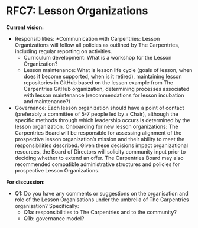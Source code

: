 # RFC7: Lesson Organizations

**Current vision:**
* Responsibilities: 
  *Communication with Carpentries: Lesson Organizations will follow all policies as outlined by The Carpentries, 
  including regular reporting on activities.
  * Curriculum development: What is a workshop for the Lesson Organization?
  * Lesson maintenance: What is lesson life cycle (goals of lesson, when does it become supported, when is it retired), 
  maintaining lesson repositories in GitHub based on the lesson example from The Carpentries GitHub organization, 
  determining processes associated with lesson maintenance (recommendations for lesson incubation and maintenance?)
* Governance: Each lesson organization should have a point of contact (preferably a committee of 5-7 people led by a Chair), 
although the specific methods through which leadership occurs is determined by the lesson organization.
Onboarding for new lesson organizations: The Carpentries Board will be responsible for assessing alignment of the prospective 
lesson organization’s mission and their ability to meet the responsibilities described. Given these decisions impact 
organizational resources, the Board of Directors will solicity community input prior to deciding whether to extend an offer. 
The Carpentries Board may also recommended compatible administrative structures and policies for prospective Lesson 
Organizations.

**For discussion:**
* Q1: Do you have any comments or suggestions on the organisation and role of the Lesson Organisations under the umbrella of The Carpentries organisation? Specifically:
	* Q1a: responsibilities to The Carpentries and to the community?
	* Q1b: governance model?
